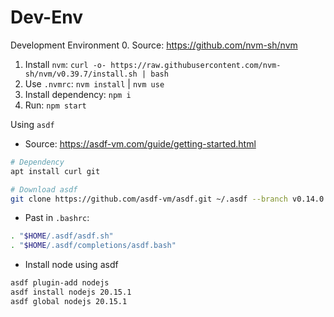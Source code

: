 # Dev-Env

Development Environment
0. Source: https://github.com/nvm-sh/nvm
1. Install `nvm`: `curl -o- https://raw.githubusercontent.com/nvm-sh/nvm/v0.39.7/install.sh | bash`
2. Use `.nvmrc`: `nvm install` | `nvm use`
3. Install dependency: `npm i`
4. Run: `npm start`

Using `asdf`
- Source: https://asdf-vm.com/guide/getting-started.html
``` sh
# Dependency
apt install curl git

# Download asdf
git clone https://github.com/asdf-vm/asdf.git ~/.asdf --branch v0.14.0
```
- Past in  `.bashrc`:
``` sh
. "$HOME/.asdf/asdf.sh"
. "$HOME/.asdf/completions/asdf.bash"
```
- Install node using asdf
```sh
asdf plugin-add nodejs
asdf install nodejs 20.15.1
asdf global nodejs 20.15.1
```

